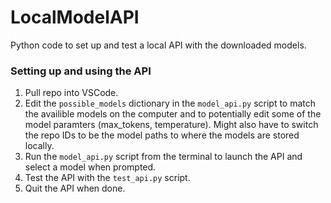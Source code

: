 # LocalModelAPI
Python code to set up and test a local API with the downloaded models. 

### Setting up and using the API
1. Pull repo into VSCode.
2. Edit the `possible_models` dictionary in the `model_api.py` script to match the availible models on the computer and to potentially edit some of the model paramters (max_tokens, temperature). Might also have to switch the repo IDs to be the model paths to where the models are stored locally.  
3. Run the `model_api.py` script from the terminal to launch the API and select a model when prompted.
4. Test the API with the `test_api.py` script.
5. Quit the API when done.
